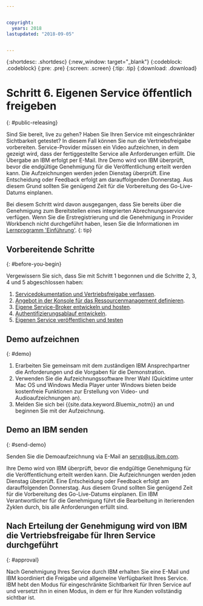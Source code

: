 ```yaml
---


copyright:
  years: 2018
lastupdated: "2018-09-05"


---
```


{:shortdesc: .shortdesc}
{:new_window: target="_blank"}
{:codeblock: .codeblock}
{:pre: .pre}
{:screen: .screen}
{:tip: .tip}
{:download: .download}

# Schritt 6. Eigenen Service öffentlich freigeben
{: #public-releasing}

Sind Sie bereit, live zu gehen? Haben Sie Ihren Service mit eingeschränkter Sichtbarkeit getestet? In diesem Fall können Sie nun die Vertriebsfreigabe vorbereiten. Service-Provider müssen ein Video aufzeichnen, in dem gezeigt wird, dass der fertiggestellte Service alle Anforderungen erfüllt. Die Übergabe an IBM erfolgt per E-Mail. Ihre Demo wird von IBM überprüft, bevor die endgültige Genehmigung für die Veröffentlichung erteilt werden kann. Die Aufzeichnungen werden jeden Dienstag überprüft. Eine Entscheidung oder Feedback erfolgt am darauffolgenden Donnerstag. Aus diesem Grund sollten Sie genügend Zeit für die Vorbereitung des Go-Live-Datums einplanen.

Bei diesem Schritt wird davon ausgegangen, dass Sie bereits über die Genehmigung zum Bereitstellen eines integrierten Abrechnungsservice verfügen. Wenn Sie die Erstregistrierung und die Genehmigung in Provider Workbench nicht durchgeführt haben, lesen Sie die Informationen im [Lernprogramm 'Einführung'](/docs/third-party/index.html).
{: tip}

## Vorbereitende Schritte
{: #before-you-begin}

Vergewissern Sie sich, dass Sie mit Schritt 1 begonnen und die Schritte 2, 3, 4 und 5 abgeschlossen haben:
1. [Servicedokumentation und Vertriebsfreigabe verfassen](/docs/third-party/cis1-docs-marketing.html).
2. [Angebot in der Konsole für das Ressourcenmanagement definieren](/docs/third-party/cis2-rmc-define.html).
3. [Eigene Service-Broker entwickeln und hosten](/docs/third-party/cis3-broker.html).
3. [Authentifizierungsablauf entwickeln](/docs/third-party/cis5-iam.html).
3. [Eigenen Service veröffentlichen und testen](/docs/third-party/cis4-rmc-publish.html)


## Demo aufzeichnen
{: #demo}

1. Erarbeiten Sie gemeinsam mit dem zuständigen IBM Ansprechpartner die Anforderungen und die Vorgaben für die Demonstration.
1. Verwenden Sie die Aufzeichnungssoftware Ihrer Wahl (Quicktime unter Mac OS und Windows Media Player unter Windows bieten beide kostenfreie Funktionen zur Erstellung von Video- und Audioaufzeichnungen an).
2. Melden Sie sich bei {{site.data.keyword.Bluemix_notm}} an und beginnen Sie mit der Aufzeichnung.

## Demo an IBM senden
{: #send-demo}

Senden Sie die Demoaufzeichnung via E-Mail an servp@us.ibm.com.

Ihre Demo wird von IBM überprüft, bevor die endgültige Genehmigung für die Veröffentlichung erteilt werden kann. Die Aufzeichnungen werden jeden Dienstag überprüft. Eine Entscheidung oder Feedback erfolgt am darauffolgenden Donnerstag. Aus diesem Grund sollten Sie genügend Zeit für die Vorbereitung des Go-Live-Datums einplanen. Ein IBM Verantwortlicher für die Genehmigung führt die Bearbeitung in iterierenden Zyklen durch, bis alle Anforderungen erfüllt sind.

## Nach Erteilung der Genehmigung wird von IBM die Vertriebsfreigabe für Ihren Service durchgeführt
{: #approval}

Nach Genehmigung Ihres Service durch IBM erhalten Sie eine E-Mail und IBM koordiniert die Freigabe und allgemeine Verfügbarkeit Ihres Service. IBM hebt den Modus für eingeschränkte Sichtbarkeit für Ihren Service auf und versetzt ihn in einen Modus, in dem er für Ihre Kunden vollständig sichtbar ist.

